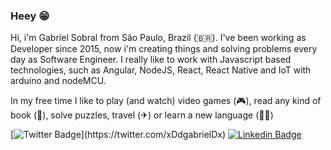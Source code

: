 ### Heey 😁

Hi, i'm Gabriel Sobral from São Paulo, Brazil (🇧🇷). I've been working as Developer since 2015, now i'm creating things and solving problems every day as Software Engineer. I really like to work with Javascript based technologies, such as Angular, NodeJS, React, React Native and IoT with arduino and nodeMCU.

In my free time I like to play (and watch) video games (🎮), read any kind of book (📖), solve puzzles, travel (✈) or learn a new language (👨‍🎓)

[![Twitter Badge](https://img.shields.io/badge/-Twitter-1ca0f1?style=flat-square&labelColor=1ca0f1&logo=twitter&logoColor=white&link=https://twitter.com/felipefialho_)](https://twitter.com/xDdgabrielDx)
[![Linkedin Badge](https://img.shields.io/badge/-LinkedIn-blue?style=flat-square&logo=Linkedin&logoColor=white&link=https://www.linkedin.com/in/felipefialho)](https://www.linkedin.com/in/gabriel-alves-dev/)
